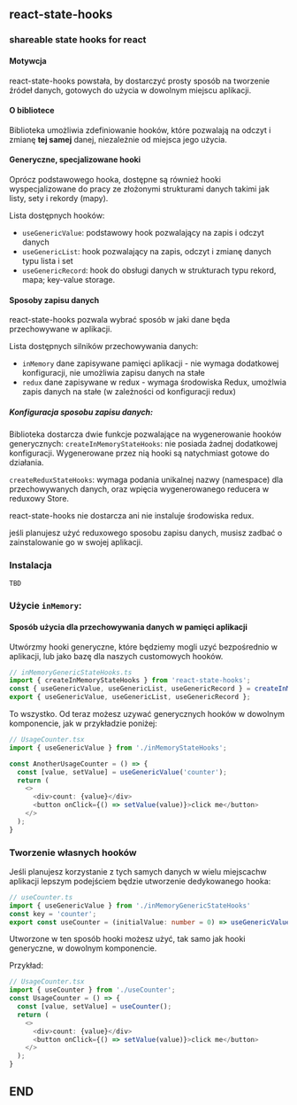 ## react-state-hooks
### shareable state hooks for react

#### Motywcja
react-state-hooks powstała, by dostarczyć prosty sposób na tworzenie
źródeł danych, gotowych do użycia w dowolnym miejscu aplikacji.

#### O bibliotece
Biblioteka umożliwia zdefiniowanie hooków, które pozwalają na odczyt 
i zmianę **tej samej** danej, niezależnie od miejsca jego użycia.

#### Generyczne, specjalizowane hooki
Oprócz podstawowego hooka, dostępne są również hooki wyspecjalizowane do pracy ze złożonymi 
strukturami danych takimi jak listy, sety i rekordy (mapy).

Lista dostępnych hooków:
- `useGenericValue`: podstawowy hook pozwalający na zapis i odczyt danych
- `useGenericList`: hook pozwalający na zapis, odczyt i zmianę danych typu lista i set
- `useGenericRecord`: hook do obsługi danych w strukturach typu rekord, mapa; key-value storage.

#### Sposoby zapisu danych
react-state-hooks pozwala wybrać sposób w jaki dane będa przechowywane w aplikacji.

Lista dostępnych silników przechowywania danych:
- `inMemory` dane zapisywane pamięci aplikacji - nie wymaga dodatkowej konfiguracji, nie umożliwia zapisu danych na stałe 
- `redux` dane zapisywane w redux - wymaga środowiska Redux, umożlwia zapis danych na stałe (w zależności od konfiguracji redux)

##### Konfiguracja sposobu zapisu danych:
Biblioteka dostarcza dwie funkcje pozwalające na wygenerowanie hooków generycznych:
`createInMemoryStateHooks`: nie posiada żadnej dodatkowej konfiguracji. 
Wygenerowane przez nią hooki są natychmiast gotowe do działania.

`createReduxStateHooks`: wymaga podania unikalnej nazwy (namespace) dla przechowywanych danych,
oraz wpięcia wygenerowanego reducera w reduxowy Store.

react-state-hooks nie dostarcza ani nie instaluje środowiska redux.

jeśli planujesz użyć reduxowego sposobu zapisu danych,
musisz zadbać o zainstalowanie go w swojej aplikacji.


### Instalacja
``` TBD ```


### Użycie `inMemory`:
#### Sposób użycia dla przechowywania danych w pamięci aplikacji 
Utwórzmy hooki generyczne, które będziemy mogli uzyć bezpośrednio w aplikacji,
lub jako bazę dla naszych customowych hooków.
~~~typescript jsx
// inMemoryGenericStateHooks.ts
import { createInMemoryStateHooks } from 'react-state-hooks';
const { useGenericValue, useGenericList, useGenericRecord } = createInMemoryStateHooks();
export { useGenericValue, useGenericList, useGenericRecord };
~~~
To wszystko. Od teraz możesz uzywać generycznych hooków w dowolnym komponencie,
jak w przykładzie poniżej:
~~~typescript jsx
// UsageCounter.tsx
import { useGenericValue } from './inMemoryStateHooks';

const AnotherUsageCounter = () => {
  const [value, setValue] = useGenericValue('counter');
  return (
    <>
      <div>count: {value}</div>
      <button onClick={() => setValue(value)}>click me</button>
    </>
  );
}
~~~
### Tworzenie własnych hooków
Jeśli planujesz korzystanie z tych samych danych w wielu miejscachw  aplikacji
lepszym podejściem będzie utworzenie dedykowanego hooka:
~~~typescript jsx
// useCounter.ts
import { useGenericValue } from './inMemoryGenericStateHooks'
const key = 'counter';
export const useCounter = (initialValue: number = 0) => useGenericValue(key, initialValue);
~~~
Utworzone w ten sposób hooki możesz użyć, tak samo jak hooki generyczne,
w dowolnym komponencie. 

Przykład:
~~~typescript jsx
// UsageCounter.tsx
import { useCounter } from './useCounter';
const UsageCounter = () => {
  const [value, setValue] = useCounter();
  return (
    <>
      <div>count: {value}</div>
      <button onClick={() => setValue(value)}>click me</button>
    </>
  );
}
~~~

## END

